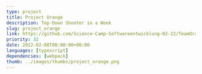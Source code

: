 ```yaml
---
type: project
title: Project Orange
description: Top-Down Shooter in a Week
slug: project_orange
link: https://github.com/Science-Camp-Softwareentwicklung-02-22/TeamOrange
priority: 32
date: 2022-02-08T00:00:00+00:00
languages: [typescript]
dependencies: [webpack]
thumb: ../images/thumbs/project_orange.png
---
```


